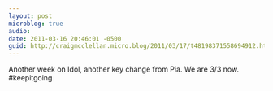 ```yaml
---
layout: post
microblog: true
audio: 
date: 2011-03-16 20:46:01 -0500
guid: http://craigmcclellan.micro.blog/2011/03/17/t48198371558694912.html
---
```

Another week on Idol, another key change from Pia. We are 3/3 now. #keepitgoing
